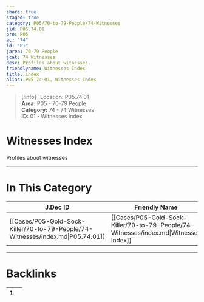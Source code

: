 ```yaml
---  
share: true  
staged: true  
category: P05/70-to-79-People/74-Witnesses  
jid: P05.74.01  
pro: P05  
ac: "74"  
id: "01"  
jarea: 70-79 People  
jcat: 74 Witnesses  
desc: Profiles about witnesses.  
friendlyname: Witnesses Index  
title: index  
alias: P05-74-01, Witnesses Index  
---  
```

  
>[!info]- Location: P05.74.01  
>**Area:** P05 - 70-79 People  
>**Category:** 74 - 74 Witnesses  
>**ID:** 01 - Witnesses Index  
  
# Witnesses Index  
  
Profiles about witnesses  
   
  
  
---  
# In This Category  
  
| J.Dec ID                                                                        | Friendly Name                                                                         | Description               |  
| ------------------------------------------------------------------------------- | ------------------------------------------------------------------------------------- | ------------------------- |  
| [[Cases/P05-Gold-Sock-Killer/70-to-79-People/74-Witnesses/index.md\|P05.74.01]] | [[Cases/P05-Gold-Sock-Killer/70-to-79-People/74-Witnesses/index.md\|Witnesses Index]] | Profiles about witnesses. |  
  
  
---  
# Backlinks  
<div><table class="dataview table-view-table"><thead class="table-view-thead"><tr class="table-view-tr-header"><th class="table-view-th"><span></span><span class="dataview small-text">1</span></th><th class="table-view-th"><span></span></th></tr></thead><tbody class="table-view-tbody"></tbody></table></div>